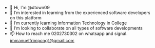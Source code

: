- 👋 Hi, I’m @dtown09
- 👀 I’m interested in learning from the experienced software developers on this platform
- 🌱 I’m currently learning Information Technology in College
- 💞️ I’m looking to collaborate on all types of software developments
- 📫 How to reach me 0202730302 on whatsapp and signal. immanuelfrimpong1@gmail.com

<!---
dtown09/dtown09 is a ✨ special ✨ repository because its `README.md` (this file) appears on your GitHub profile.
You can click the Preview link to take a look at your changes.
--->
